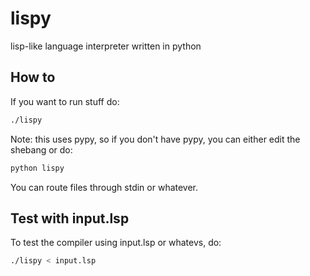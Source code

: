 lispy
=====

lisp-like language interpreter written in python

## How to

If you want to run stuff do:
```sh
./lispy
```
Note: this uses pypy, so if you don't have pypy, you can either edit the shebang or do:
```sh
python lispy
```
You can route files through stdin or whatever.

## Test with input.lsp

To test the compiler using input.lsp or whatevs, do:
```sh
./lispy < input.lsp
```
